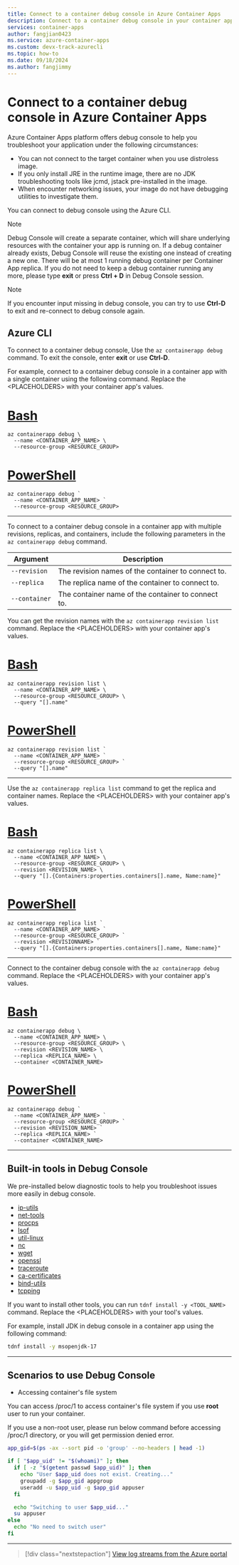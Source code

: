 ```yaml
---
title: Connect to a container debug console in Azure Container Apps
description: Connect to a container debug console in your container app.
services: container-apps
author: fangjian0423
ms.service: azure-container-apps
ms.custom: devx-track-azurecli
ms.topic: how-to
ms.date: 09/18/2024
ms.author: fangjimmy
---
```



# Connect to a container debug console in Azure Container Apps

Azure Container Apps platform offers debug console to help you troubleshoot your application under the following circumstances:

- You can not connect to the target container when you use distroless image.
- If you only install JRE in the runtime image, there are no JDK troubleshooting tools like jcmd, jstack pre-installed in the image.
- When encounter networking issues, your image do not have debugging utilities to investigate them.

You can connect to debug console using the Azure CLI.


> [!NOTE]
> Debug Console will create a separate container, which will share underlying resources with the container your app is running on. If a debug container already exists, Debug Console will reuse the existing one instead of creating a new one. There will be at most 1 running debug container per Container App replica. If you do not need to keep a debug container running any more, please type **exit** or press **Ctrl + D** in Debug Console session.

> [!NOTE]
> If you encounter input missing in debug console, you can try to use **Ctrl-D** to exit and re-connect to debug console again.

## Azure CLI

To connect to a container debug console, Use the `az containerapp debug` command. To exit the console, enter **exit** or use **Ctrl-D**.

For example, connect to a container debug console in a container app with a single container using the following command. Replace the \<PLACEHOLDERS\> with your container app's values.

# [Bash](#tab/bash)

```azurecli
az containerapp debug \
  --name <CONTAINER_APP_NAME> \
  --resource-group <RESOURCE_GROUP>
```

# [PowerShell](#tab/powershell)

```azurecli
az containerapp debug `
  --name <CONTAINER_APP_NAME> `
  --resource-group <RESOURCE_GROUP>
```

---

To connect to a container debug console in a container app with multiple revisions, replicas, and containers, include the following parameters in the `az containerapp debug` command.

| Argument | Description |
|----------|-------------|
| `--revision` | The revision names of the container to connect to. |
| `--replica` | The replica name of the container to connect to. |
| `--container` | The container name of the container to connect to. |

You can get the revision names with the `az containerapp revision list` command. Replace the \<PLACEHOLDERS\> with your container app's values.

# [Bash](#tab/bash)

```azurecli
az containerapp revision list \
  --name <CONTAINER_APP_NAME> \
  --resource-group <RESOURCE_GROUP> \
  --query "[].name"
```

# [PowerShell](#tab/powershell)

```azurecli
az containerapp revision list `
  --name <CONTAINER_APP_NAME> `
  --resource-group <RESOURCE_GROUP> `
  --query "[].name"
```

---

Use the `az containerapp replica list` command to get the replica and container names. Replace the \<PLACEHOLDERS\> with your container app's values.

# [Bash](#tab/bash)

```azurecli
az containerapp replica list \
  --name <CONTAINER_APP_NAME> \
  --resource-group <RESOURCE_GROUP> \
  --revision <REVISION_NAME> \
  --query "[].{Containers:properties.containers[].name, Name:name}"
```

# [PowerShell](#tab/powershell)

```azurecli
az containerapp replica list `
  --name <CONTAINER_APP_NAME> `
  --resource-group <RESOURCE_GROUP> `
  --revision <REVISIONNAME> `
  --query "[].{Containers:properties.containers[].name, Name:name}"
```

---

Connect to the container debug console with the `az containerapp debug` command. Replace the \<PLACEHOLDERS\> with your container app's values.

# [Bash](#tab/bash)

```azurecli
az containerapp debug \
  --name <CONTAINER_APP_NAME> \
  --resource-group <RESOURCE_GROUP> \
  --revision <REVISION_NAME> \
  --replica <REPLICA_NAME> \
  --container <CONTAINER_NAME> 
```

# [PowerShell](#tab/powershell)

```azurecli
az containerapp debug `
  --name <CONTAINER_APP_NAME> `
  --resource-group <RESOURCE_GROUP> `
  --revision <REVISION_NAME> `
  --replica <REPLICA_NAME> `
  --container <CONTAINER_NAME> 
```

---

## Built-in tools in Debug Console

We pre-installed below diagnostic tools to help you troubleshoot issues more easily in debug console.

- [ip-utils](https://github.com/iputils/iputils)
- [net-tools](https://github.com/ecki/net-tools)
- [procps](https://github.com/warmchang/procps)
- [lsof](https://github.com/lsof-org/lsof)
- [util-linux](https://github.com/util-linux/util-linux)
- [nc](https://en.wikipedia.org/wiki/Netcat)
- [wget](https://github.com/mirror/wget)
- [openssl](https://github.com/openssl/openssl)
- [traceroute](https://en.wikipedia.org/wiki/Traceroute)
- [ca-certificates](https://fedoraproject.org/wiki/CA-Certificates)
- [bind-utils](https://www.linuxfromscratch.org/~ken/inkscape-python-deps/blfs-book-sysv/basicnet/bind-utils.html)
- [tcpping](http://www.vdberg.org/~richard/tcpping.html)

If you want to install other tools, you can run `tdnf install -y <TOOL_NAME>` command. Replace the \<PLACEHOLDERS\> with your tool's values.

For example, install JDK in debug console in a container app using the following command:

```bash
tdnf install -y msopenjdk-17
```

---

## Scenarios to use Debug Console

- Accessing container's file system

You can access /proc/1 to access container's file system if you use **root** user to run your container.

If you use a non-root user, please run below command before accessing /proc/1 directory, or you will get permission denied error.

```bash
app_gid=$(ps -ax --sort pid -o 'group' --no-headers | head -1)

if [ "$app_uid" != "$(whoami)" ]; then
  if [ -z "$(getent passwd $app_uid)" ]; then
    echo "User $app_uid does not exist. Creating..."
    groupadd -g $app_gid appgroup
    useradd -u $app_uid -g $app_gid appuser
  fi

  echo "Switching to user $app_uid..."
  su appuser
else
  echo "No need to switch user"
fi
```

---

> [!div class="nextstepaction"]
> [View log streams from the Azure portal](log-streaming.md)
